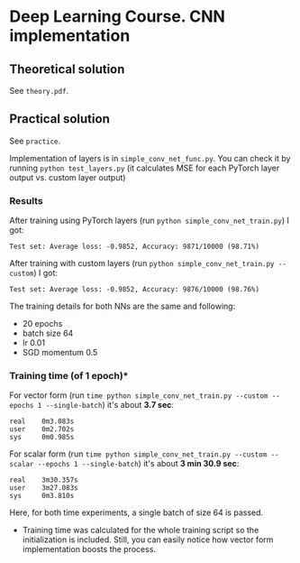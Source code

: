 # Deep Learning Course. CNN implementation
## Theoretical solution
See `theory.pdf`.

## Practical solution
See `practice`.

Implementation of layers is in `simple_conv_net_func.py`.
You can check it by running `python test_layers.py`
(it calculates MSE for each PyTorch layer output vs. custom layer output)

### Results
After training using PyTorch layers (run `python simple_conv_net_train.py`) I got:
```
Test set: Average loss: -0.9852, Accuracy: 9871/10000 (98.71%)
```

After training with custom layers (run `python simple_conv_net_train.py --custom`) I got:
```
Test set: Average loss: -0.9852, Accuracy: 9876/10000 (98.76%)
```

The training details for both NNs are the same and following:
* 20 epochs
* batch size 64
* lr 0.01
* SGD momentum 0.5

### Training time (of 1 epoch)*
For vector form  (run `time python simple_conv_net_train.py --custom --epochs 1 --single-batch`) it's about **3.7 sec**:
```
real    0m3.083s
user    0m2.702s
sys     0m0.985s
```

For scalar form  (run `time python simple_conv_net_train.py --custom --scalar --epochs 1 --single-batch`) it's about **3 min 30.9 sec**:
```
real    3m30.357s
user    3m27.083s
sys     0m3.810s
```
Here, for both time experiments, a single batch of size 64 is passed.

* Training time was calculated for the whole training script so the initialization is included. Still, you can easily notice how vector form implementation boosts the process.  
